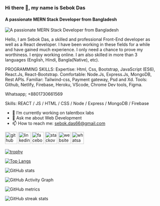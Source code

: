 ### Hi there 👋, my name is Sebok Das
#### A passionate MERN Stack Developer from Bangladesh
![A passionate MERN Stack Developer from Bangladesh](https://i.ibb.co/c6bTq8p/linkedinbanner.png)

Hello,
I am Sebok Das, a skilled and professional Front-End developer as well as a React developer. I have been working in these fields for a while and have gained much experience. I only need a chance to prove my worthiness. I enjoy working online. I am also skilled in more than 3 languages (English, Hindi, Bangla(Native), etc).

PROGRAMMING SKILLS:
Expertise: Html, Css, Bootstrap, JavaScript (ES6), React.Js, React-Bootstrap.
Comfortable: Node.Js, Express.Js, MongoDB, Rest APIs.
Familiar: Tailwind-css, Payment gateway, Psd and Xd.
Tools: Github, Netlify, Firebase, Heroku, VScode, Chrome Dev tools, Figma.

Whatsapp; +8801730661569

Skills:  REACT / JS / HTML / CSS / Node / Express / MongoDB / Firebase

- 🔭 I’m currently working on talentbox labs 
- 💬 Ask me about Web Development 
- 📫 How to reach me: sebok.das66@gmail.com 


[<img src='https://cdn.jsdelivr.net/npm/simple-icons@3.0.1/icons/github.svg' alt='github' height='40'>](https://github.com/sebokdas1)  [<img src='https://cdn.jsdelivr.net/npm/simple-icons@3.0.1/icons/linkedin.svg' alt='linkedin' height='40'>](https://www.linkedin.com/in/sebokdasbd/)  [<img src='https://cdn.jsdelivr.net/npm/simple-icons@3.0.1/icons/facebook.svg' alt='facebook' height='40'>](https://www.facebook.com/sebokdasbd)  [<img src='https://cdn.jsdelivr.net/npm/simple-icons@3.0.1/icons/stackoverflow.svg' alt='stackoverflow' height='40'>](https://stackoverflow.com/users/18894459)  [<img src='https://cdn.jsdelivr.net/npm/simple-icons@3.0.1/icons/icloud.svg' alt='website' height='40'>](https://sebokdas-33115.web.app/)  [<img src='https://cdn.jsdelivr.net/npm/simple-icons@3.0.1/icons/whatsapp.svg' alt='whatsapp' height='40'>](+8801730661569)  


[![trophy](https://github-profile-trophy.vercel.app/?username=sebokdas1)](https://github.com/ryo-ma/github-profile-trophy)

[![Top Langs](https://github-readme-stats.vercel.app/api/top-langs/?username=sebokdas1)](https://github.com/anuraghazra/github-readme-stats)

![GitHub stats](https://github-readme-stats.vercel.app/api?username=sebokdas1&show_icons=true&count_private=true)  

![GitHub Activity Graph](https://activity-graph.herokuapp.com/graph?username=sebokdas1)  

![GitHub metrics](https://metrics.lecoq.io/sebokdas1)  

![GitHub streak stats](https://github-readme-streak-stats.herokuapp.com/?user=sebokdas1)  

